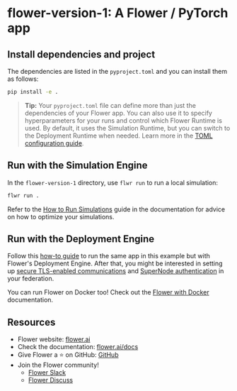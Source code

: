 # flower-version-1: A Flower / PyTorch app

## Install dependencies and project

The dependencies are listed in the `pyproject.toml` and you can install them as follows:

```bash
pip install -e .
```

> **Tip:** Your `pyproject.toml` file can define more than just the dependencies of your Flower app. You can also use it to specify hyperparameters for your runs and control which Flower Runtime is used. By default, it uses the Simulation Runtime, but you can switch to the Deployment Runtime when needed.
> Learn more in the [TOML configuration guide](https://flower.ai/docs/framework/how-to-configure-pyproject-toml.html).

## Run with the Simulation Engine

In the `flower-version-1` directory, use `flwr run` to run a local simulation:

```bash
flwr run .
```

Refer to the [How to Run Simulations](https://flower.ai/docs/framework/how-to-run-simulations.html) guide in the documentation for advice on how to optimize your simulations.

## Run with the Deployment Engine

Follow this [how-to guide](https://flower.ai/docs/framework/how-to-run-flower-with-deployment-engine.html) to run the same app in this example but with Flower's Deployment Engine. After that, you might be interested in setting up [secure TLS-enabled communications](https://flower.ai/docs/framework/how-to-enable-tls-connections.html) and [SuperNode authentication](https://flower.ai/docs/framework/how-to-authenticate-supernodes.html) in your federation.

You can run Flower on Docker too! Check out the [Flower with Docker](https://flower.ai/docs/framework/docker/index.html) documentation.

## Resources

- Flower website: [flower.ai](https://flower.ai/)
- Check the documentation: [flower.ai/docs](https://flower.ai/docs/)
- Give Flower a ⭐️ on GitHub: [GitHub](https://github.com/adap/flower)
- Join the Flower community!
  - [Flower Slack](https://flower.ai/join-slack/)
  - [Flower Discuss](https://discuss.flower.ai/)
